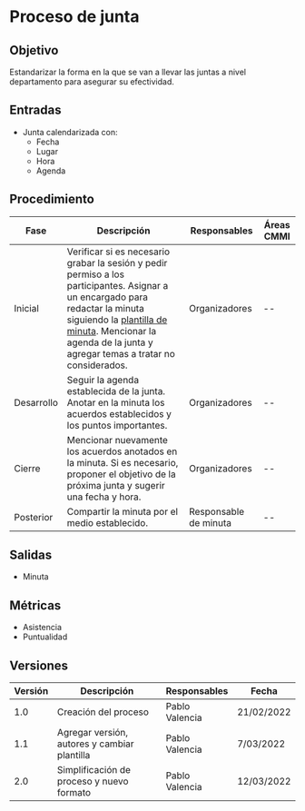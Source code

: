 # Proceso de junta

## Objetivo

Estandarizar la forma en la que se van a llevar las juntas a nivel departamento
para asegurar su efectividad.

## Entradas

- Junta calendarizada con:
  - Fecha
  - Lugar
  - Hora
  - Agenda


## Procedimiento

| Fase       | Descripción                                                                                                                                                                                                                                                           | Responsables          | Áreas CMMI |
|------------|-----------------------------------------------------------------------------------------------------------------------------------------------------------------------------------------------------------------------------------------------------------------------|-----------------------|------------|
| Inicial    | Verificar si es necesario grabar la sesión y pedir permiso a los participantes. Asignar a un encargado para redactar la minuta siguiendo la [plantilla de minuta](../Plantillas/Minuta.md). Mencionar la agenda de la junta y agregar temas a tratar no considerados. | Organizadores         | --         |
| Desarrollo | Seguir la agenda establecida de la junta. Anotar en la minuta los acuerdos establecidos y los puntos importantes.                                                                                                                                                     | Organizadores         | --         |
| Cierre     | Mencionar nuevamente los acuerdos anotados en la minuta. Si es necesario, proponer el objetivo de la próxima junta y sugerir una fecha y hora.                                                                                                                        | Organizadores         | --         |
| Posterior  | Compartir la minuta por el medio establecido.                                                                                                                                                                                                                         | Responsable de minuta | --         |


## Salidas

- Minuta

## Métricas

- Asistencia
- Puntualidad

## Versiones

| Versión | Descripción                                  | Responsables   | Fecha      |
| ------- | -------------------------------------------- | -------------- | ---------- |
| 1.0     | Creación del proceso                         | Pablo Valencia | 21/02/2022 |
| 1.1     | Agregar versión, autores y cambiar plantilla | Pablo Valencia | 7/03/2022  |
| 2.0     | Simplificación de proceso y nuevo formato    | Pablo Valencia | 12/03/2022 |


